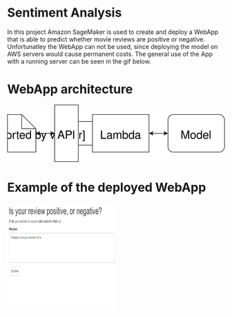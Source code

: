 # Sentiment Analysis
In this project Amazon SageMaker is used to create and deploy a WebApp that is able to predict whether movie reviews are positive or negative.
Unfortunatley the WebApp can not be used, since deploying the model on AWS servers would cause permanent costs.
The general use of the App with a running server can be seen in the gif below.

# WebApp architecture 
![WebAppArchitecturePicture](/Web_App_Diagram.svg)

# Example of the deployed WebApp

<img src="/WebApp_example.gif" width="250" height="250"/>
